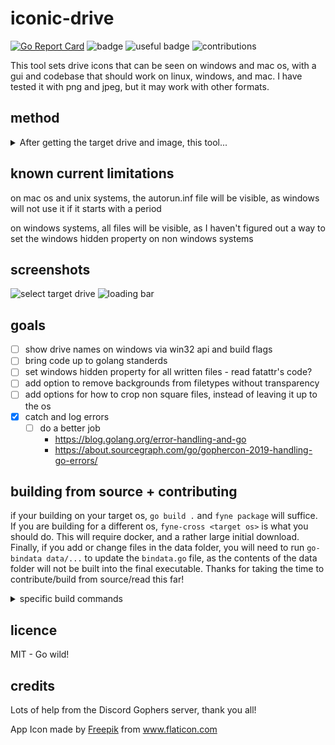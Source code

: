 # iconic-drive
[![Go Report Card](https://goreportcard.com/badge/github.com/isaec/iconic-drive)](https://goreportcard.com/report/github.com/isaec/iconic-drive)
![badge](https://img.shields.io/badge/badge-badge-orange)
![useful badge](https://img.shields.io/badge/useful-maybe-yellow)
![contributions](https://img.shields.io/badge/contributions-yes%20please-FF00FF)

This tool sets drive icons that can be seen on windows and mac os, with a gui and codebase that should work on linux, windows, and mac. I have tested it with png and jpeg, but it may work with other formats.
## method
<details>
<summary>After getting the target drive and image, this tool...</summary>
  
- deletes the following files to prevent weird issues overwriting
  - ``.autorun.ico``
  - ``autorun.inf``
  - ``.VolumeIcon.icns``
  - ``._``
  - ``._.VolumeIcon.icns``
- to apply windows icon it
  - writes the icon as an ico file
  - points to it with the ``autorun.inf`` file
- to apply mac icon it
  - writes the icon as an icns file
  - writes the ``._`` and ``._.VolumeIcon.icns`` files
    - these files seem to be needed for the icon to appear - I don't know why

</details>

## known current limitations
on mac os and unix systems, the autorun.inf file will be visible, as windows will not use it if it starts with a period

on windows systems, all files will be visible, as I haven't figured out a way to set the windows hidden property on non windows systems

## screenshots
![select target drive](https://user-images.githubusercontent.com/72410860/103165055-ca1e9d00-47c7-11eb-88db-c618066cef61.png)
![loading bar](https://user-images.githubusercontent.com/72410860/103165062-f6d2b480-47c7-11eb-9eb8-84cf1b3597a2.png)

## goals

- [ ] show drive names on windows via win32 api and build flags
- [ ] bring code up to golang standerds
- [ ] set windows hidden property for all written files - read fatattr's code?
- [ ] add option to remove backgrounds from filetypes without transparency
- [ ] add options for how to crop non square files, instead of leaving it up to the os
- [x] catch and log errors
  - [ ] do a better job
    - https://blog.golang.org/error-handling-and-go
    - https://about.sourcegraph.com/go/gophercon-2019-handling-go-errors/

## building from source + contributing

if your building on your target os, ``go build .`` and ``fyne package`` will suffice. If you are building for a different os, ``fyne-cross <target os>`` is what you should do. This will require docker, and a rather large initial download. Finally, if you add or change files in the data folder, you will need to run ``go-bindata data/...`` to update the ``bindata.go`` file, as the contents of the data folder will not be built into the final executable. Thanks for taking the time to contribute/build from source/read this far!

<details>
<summary>specific build commands</summary>

windows: ``fyne-cross windows``

mac os: ``fyne-cross darwin``

linux: ``go build . && fyne package``

</details>

## licence
MIT - Go wild!

## credits
Lots of help from the Discord Gophers server, thank you all!

<div>App Icon made by <a href="https://www.flaticon.com/authors/freepik" title="Freepik">Freepik</a> from <a href="https://www.flaticon.com/" title="Flaticon">www.flaticon.com</a></div>
